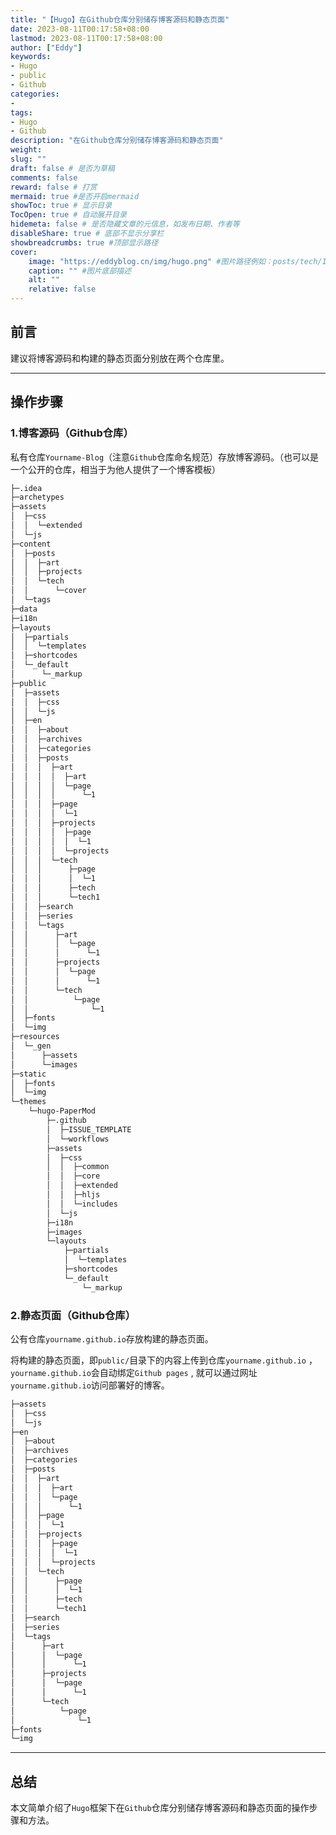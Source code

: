 ```yaml
---
title: "【Hugo】在Github仓库分别储存博客源码和静态页面"
date: 2023-08-11T00:17:58+08:00
lastmod: 2023-08-11T00:17:58+08:00
author: ["Eddy"]
keywords: 
- Hugo
- public
- Github
categories: 
- 
tags: 
- Hugo
- Github
description: "在Github仓库分别储存博客源码和静态页面"
weight:
slug: ""
draft: false # 是否为草稿
comments: false
reward: false # 打赏
mermaid: true #是否开启mermaid
showToc: true # 显示目录
TocOpen: true # 自动展开目录
hidemeta: false # 是否隐藏文章的元信息，如发布日期、作者等
disableShare: true # 底部不显示分享栏
showbreadcrumbs: true #顶部显示路径
cover:
    image: "https://eddyblog.cn/img/hugo.png" #图片路径例如：posts/tech/123/123.png
    caption: "" #图片底部描述
    alt: ""
    relative: false
---
```

## 前言

建议将博客源码和构建的静态页面分别放在两个仓库里。

---

## 操作步骤

### 1.博客源码（Github仓库）

私有仓库`Yourname-Blog`（注意`Github`仓库命名规范）存放博客源码。（也可以是一个公开的仓库，相当于为他人提供了一个博客模板）

```HTML
├─.idea
├─archetypes
├─assets
│  ├─css
│  │  └─extended
│  └─js
├─content
│  ├─posts
│  │  ├─art
│  │  ├─projects
│  │  └─tech
│  │      └─cover
│  └─tags
├─data
├─i18n
├─layouts
│  ├─partials
│  │  └─templates
│  ├─shortcodes
│  └─_default
│      └─_markup
├─public
│  ├─assets
│  │  ├─css
│  │  └─js
│  ├─en
│  │  ├─about
│  │  ├─archives
│  │  ├─categories
│  │  ├─posts
│  │  │  ├─art
│  │  │  │  ├─art
│  │  │  │  └─page
│  │  │  │      └─1
│  │  │  ├─page
│  │  │  │  └─1
│  │  │  ├─projects
│  │  │  │  ├─page
│  │  │  │  │  └─1
│  │  │  │  └─projects
│  │  │  └─tech
│  │  │      ├─page
│  │  │      │  └─1
│  │  │      ├─tech
│  │  │      └─tech1
│  │  ├─search
│  │  ├─series
│  │  └─tags
│  │      ├─art
│  │      │  └─page
│  │      │      └─1
│  │      ├─projects
│  │      │  └─page
│  │      │      └─1
│  │      └─tech
│  │          └─page
│  │              └─1
│  ├─fonts
│  └─img
├─resources
│  └─_gen
│      ├─assets
│      └─images
├─static
│  ├─fonts
│  └─img
└─themes
    └─hugo-PaperMod
        ├─.github
        │  ├─ISSUE_TEMPLATE
        │  └─workflows
        ├─assets
        │  ├─css
        │  │  ├─common
        │  │  ├─core
        │  │  ├─extended
        │  │  ├─hljs
        │  │  └─includes
        │  └─js
        ├─i18n
        ├─images
        └─layouts
            ├─partials
            │  └─templates
            ├─shortcodes
            └─_default
                └─_markup
```

### 2.静态页面（Github仓库）

公有仓库`yourname.github.io`存放构建的静态页面。

将构建的静态页面，即`public/`目录下的内容上传到仓库`yourname.github.io` ，`yourname.github.io`会自动绑定`Github pages` , 就可以通过网址`yourname.github.io`访问部署好的博客。

```HTML
├─assets
│  ├─css
│  └─js
├─en
│  ├─about
│  ├─archives
│  ├─categories
│  ├─posts
│  │  ├─art
│  │  │  ├─art
│  │  │  └─page
│  │  │      └─1
│  │  ├─page
│  │  │  └─1
│  │  ├─projects
│  │  │  ├─page
│  │  │  │  └─1
│  │  │  └─projects
│  │  └─tech
│  │      ├─page
│  │      │  └─1
│  │      ├─tech
│  │      └─tech1
│  ├─search
│  ├─series
│  └─tags
│      ├─art
│      │  └─page
│      │      └─1
│      ├─projects
│      │  └─page
│      │      └─1
│      └─tech
│          └─page
│              └─1
├─fonts
└─img
```

---

## 总结

本文简单介绍了`Hugo`框架下在`Github`仓库分别储存博客源码和静态页面的操作步骤和方法。



